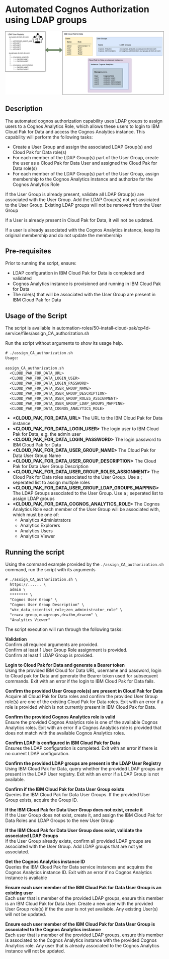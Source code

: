 # Automated Cognos Authorization using LDAP groups

![Authorization Overview](/images/cognos_authorization.png)

## Description
The automated cognos authorization capability uses LDAP groups to assign users to a Cognos Analytics Role, which allows these users to login to IBM Cloud Pak for Data and access the Cognos Analytics instance. This capability will perform the following tasks:
- Create a User Group and assign the associated LDAP Group(s) and Cloud Pak for Data role(s)
- For each member of the LDAP Group(s) part of the User Group, create the user as a Cloud Pak for Data User and assigned the Cloud Pak for Data role(s)
- For each member of the LDAP Group(s) part of the User Group, assign membership to the Cognos Analytics instance and authorize for the Cognos Analytics Role

If the User Group is already present, validate all LDAP Group(s) are associated with the User Group. Add the LDAP Group(s) not yet assiciated to the User Group. Existing LDAP groups will not be removed from the User Group

If a User is already present in Cloud Pak for Data, it will not be updated.

If a user is already associated with the Cognos Analytics instance, keep its original membership and do not update the membership

## Pre-requisites
Prior to running the script, ensure:
- LDAP configuration in IBM Cloud Pak for Data is completed and validated
- Cognos Analytics instance is provisioned and running in IBM Cloud Pak for Data
- The role(s) that will be associated with the User Group are present in IBM Cloud Pak for Data

## Usage of the Script
The script is available in automation-roles/50-install-cloud-pak/cp4d-service/files/assign_CA_authorization.sh

Run the script without arguments to show its usage help.
```
# ./assign_CA_authorization.sh                                                                               
Usage:

assign_CA_authorization.sh
  <CLOUD_PAK_FOR_DATA_URL>
  <CLOUD_PAK_FOR_DATA_LOGIN_USER>
  <CLOUD_PAK_FOR_DATA_LOGIN_PASSWORD>
  <CLOUD_PAK_FOR_DATA_USER_GROUP_NAME>
  <CLOUD_PAK_FOR_DATA_USER_GROUP_DESCRIPTION>
  <CLOUD_PAK_FOR_DATA_USER_GROUP_ROLES_ASSIGNMENT>
  <CLOUD_PAK_FOR_DATA_USER_GROUP_LDAP_GROUPS_MAPPING>
  <CLOUD_PAK_FOR_DATA_COGNOS_ANALYTICS_ROLE>
```

- **<CLOUD_PAK_FOR_DATA_URL>**  The URL to the IBM Cloud Pak for Data instance
- **<CLOUD_PAK_FOR_DATA_LOGIN_USER>** The login user to IBM Cloud Pak for Data, e.g. the admin user
- **<CLOUD_PAK_FOR_DATA_LOGIN_PASSWORD>** The login password to IBM Cloud Pak for Data
- **<CLOUD_PAK_FOR_DATA_USER_GROUP_NAME>** The Cloud Pak for Data User Group Name
- **<CLOUD_PAK_FOR_DATA_USER_GROUP_DESCRIPTION>** The Cloud Pak for Data User Group Description
- **<CLOUD_PAK_FOR_DATA_USER_GROUP_ROLES_ASSIGNMENT>** The Cloud Pak for Data roles associated to the User Group. Use a ; seperated list to assign multiple roles
- **<CLOUD_PAK_FOR_DATA_USER_GROUP_LDAP_GROUPS_MAPPING>** The LDAP Groups associated to the User Group. Use a ; seperated list to assign LDAP groups
- **<CLOUD_PAK_FOR_DATA_COGNOS_ANALYTICS_ROLE>** The Cognos Analytics Role each member of the User Group will be associated with, which must be one of:
  - Analytics Administrators
  - Analytics Explorers
  - Analytics Users
  - Analytics Viewer

## Running the script

Using the command example provided by the `./assign_CA_authorization.sh` command, run the script with its arguments
```
# ./assign_CA_authorization.sh \
  https://...... \
  admin \
  ******** \
  "Cognos User Group" \
  "Cognos User Group Description" \
  "wkc_data_scientist_role;zen_administrator_role" \
  "cn=ca_group,ou=groups,dc=ibm,dc=com" \
  "Analytics Viewer"
```
The script execution will run through the following tasks:

**Validation**  
Confirm all required arguments are provided.  
Confirm at least 1 User Group Role assignment is provided.  
Confirm at least 1 LDAP Group is provided.

**Login to Cloud Pak for Data and generate a Bearer token**  
Using the provided IBM Cloud for Data URL, username and password, login to Cloud pak for Data and generate the Bearer token used for subsequent commands. Exit with an error if the login to IBM Cloud Pak for Data fails. 

**Confirm the provided User Group role(s) are present in Cloud Pak for Data**  
Acquire all Cloud Pak for Data roles and confirm the provided User Group role(s) are one of the existing Cloud Pak for Data roles. Exit with an error if a role is provided which is not currently present in IBM Cloud Pak for Data.

**Confirm the provided Cognos Analytics role is valid**  
Ensure the provided Cognos Analytics role is one of the available Cognos Analytics roles. Exit with an error if a Cognos Analytics role is provided that does not match with the available Cognos Analytics roles.

**Confirm LDAP is configured in IBM Cloud Pak for Data**  
Ensures the LDAP configuration is completed. Exit with an error if there is no current LDAP configuration.

**Confirm the provided LDAP groups are present in the LDAP User Registry**  
Using IBM Cloud Pak for Data, query whether the provided LDAP groups are present in the LDAP User registry. Exit with an error if a LDAP Group is not available.

**Confirm if the IBM Cloud Pak for Data User Group exists**  
Queries the IBM Cloud Pak for Data User Groups. If the provided User Group exists, acquire the Group ID. 

**If the IBM Cloud Pak for Data User Group does not exist, create it**  
If the User Group does not exist, create it, and assign the IBM Cloud Pak for Data Roles and LDAP Groups to the new User Group

**If the IBM Cloud Pak for Data User Group does exist, validate the associated LDAP Groups**  
If the User Group already exists, confirm all provided LDAP groups are associated with the User Group. Add LDAP groups that are not yet associated.

**Get the Cognos Analytics instance ID**  
Queries the IBM Cloud Pak for Data service instances and acquires the Cognos Analytics instance ID. Exit with an error if no Cognos Analytics instance is available

**Ensure each user member of the IBM Cloud Pak for Data User Group is an existing user**  
Each user that is member of the provided LDAP groups, ensure this member is an IBM Cloud Pak for Data User. Create a new user with the provided User Group role(s) if the the user is not yet available. Any existing User(s) will not be updated.

**Ensure each user member of the IBM Cloud Pak for Data User Group is associated to the Cognos Analytics instance**  
Each user that is member of the provided LDAP groups, ensure this member is associated to the Cognos Analytics instance with the provided Cognos Analytics role. Any user that is already associated to the Cognos Analytics instance will not be updated.